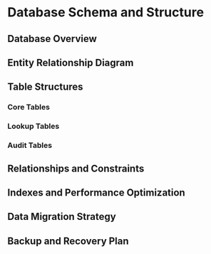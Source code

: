 
# Database Schema and Structure

## Database Overview

## Entity Relationship Diagram

## Table Structures

### Core Tables

### Lookup Tables

### Audit Tables

## Relationships and Constraints

## Indexes and Performance Optimization

## Data Migration Strategy

## Backup and Recovery Plan

